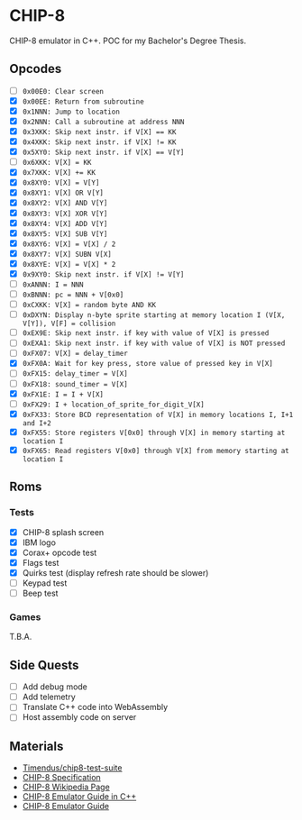 # CHIP-8
CHIP-8 emulator in C++.
POC for my Bachelor's Degree Thesis.

## Opcodes
- [ ] ```0x00E0: Clear screen```
- [x] ```0x00EE: Return from subroutine```
- [x] ```0x1NNN: Jump to location```
- [x] ```0x2NNN: Call a subroutine at address NNN```
- [x] ```0x3XKK: Skip next instr. if V[X] == KK```
- [x] ```0x4XKK: Skip next instr. if V[X] != KK```
- [x] ```0x5XY0: Skip next instr. if V[X] == V[Y]```
- [ ] ```0x6XKK: V[X] = KK```
- [x] ```0x7XKK: V[X] += KK```
- [x] ```0x8XY0: V[X] = V[Y]```
- [x] ```0x8XY1: V[X] OR V[Y]```
- [x] ```0x8XY2: V[X] AND V[Y]```
- [x] ```0x8XY3: V[X] XOR V[Y]```
- [x] ```0x8XY4: V[X] ADD V[Y]```
- [x] ```0x8XY5: V[X] SUB V[Y]```
- [x] ```0x8XY6: V[X] = V[X] / 2```
- [x] ```0x8XY7: V[X] SUBN V[X]```
- [x] ```0x8XYE: V[X] = V[X] * 2```
- [x] ```0x9XY0: Skip next instr. if V[X] != V[Y]```
- [ ] ```0xANNN: I = NNN```
- [ ] ```0xBNNN: pc = NNN + V[0x0]```
- [ ] ```0xCXKK: V[X] = random byte AND KK```
- [ ] ```0xDXYN: Display n-byte sprite starting at memory location I (V[X, V[Y]), V[F] = collision```
- [ ] ```0xEX9E: Skip next instr. if key with value of V[X] is pressed```
- [ ] ```0xEXA1: Skip next instr. if key with value of V[X] is NOT pressed```
- [ ] ```0xFX07: V[X] = delay_timer```
- [x] ```0xFX0A: Wait for key press, store value of pressed key in V[X]```
- [ ] ```0xFX15: delay_timer = V[X]```
- [ ] ```0xFX18: sound_timer = V[X]```
- [x] ```0xFX1E: I = I + V[X]```
- [ ] ```0xFX29: I + location_of_sprite_for_digit_V[X]```
- [x] ```0xFX33: Store BCD representation of V[X] in memory locations I, I+1 and I+2```
- [x] ```0xFX55: Store registers V[0x0] through V[X] in memory starting at location I```
- [x] ```0xFX65: Read registers V[0x0] through V[X] from memory starting at location I```

## Roms
### Tests
- [x] CHIP-8 splash screen
- [x] IBM logo
- [x] Corax+ opcode test
- [x] Flags test
- [x] Quirks test (display refresh rate should be slower)
- [ ] Keypad test
- [ ] Beep test

### Games
T.B.A.

## Side Quests
- [ ] Add debug mode
- [ ] Add telemetry
- [ ] Translate C++ code into WebAssembly
- [ ] Host assembly code on server

## Materials
- [Timendus/chip8-test-suite](https://github.com/Timendus/chip8-test-suite)
- [CHIP-8 Specification](http://devernay.free.fr/hacks/chip8/C8TECH10.HTM#1.0)
- [CHIP-8 Wikipedia Page](https://en.wikipedia.org/wiki/CHIP-8#Virtual_machine_description)
- [CHIP-8 Emulator Guide in C++](https://multigesture.net/articles/how-to-write-an-emulator-chip-8-interpreter)
- [CHIP-8 Emulator Guide](https://chip-8.github.io/links/#emulatorinterpreter-development)

